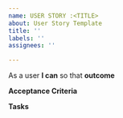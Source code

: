 ```yaml
---
name: USER STORY :<TITLE>
about: User Story Template
title: ''
labels: ''
assignees: ''

---
```


As a user **I can** so that **outcome**

**Acceptance Criteria**


**Tasks**
